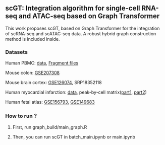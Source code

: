 ## scGT: Integration algorithm for single-cell RNA-seq and ATAC-seq based on Graph Transformer

This work proposes scGT, based on Graph Transformer for the integration of scRNA-seq and scATAC-seq data. A robust hybrid graph construction method is included inside.

### Datasets

Human PBMC: [data](https://github.com/SydneyBioX/scJoint/blob/main/data.zip), [Fragment files](https://www.ncbi.nlm.nih.gov/geo/query/acc.cgi?acc=GSE156478)

Mouse colon: [GSE207308](https://www.ncbi.nlm.nih.gov/geo/query/acc.cgi?acc=GSE207308)

Mouse brain cortex: [GSE126074](https://www.ncbi.nlm.nih.gov/geo/query/acc.cgi?acc=GSE126074), SRP18352118

Human myocardial infarction: [data](https://cellxgene.cziscience.com/collections/8191c283-0816-424b-9b61-c3e1d6258a77), peak-by-cell matrix([part1](https://zenodo.org/records/6578553), [part2](https://zenodo.org/record/6578617))

Human fetal atlas: [GSE156793](https://www.ncbi.nlm.nih.gov/geo/query/acc.cgi?acc=GSE156793), [GSE149683](https://www.ncbi.nlm.nih.gov/geo/query/acc.cgi?acc=GSE149683)


### How to run？

1. First, run graph_build/main_graph.R

2. Then, you can run scGT in batch_main.ipynb or main.ipynb
